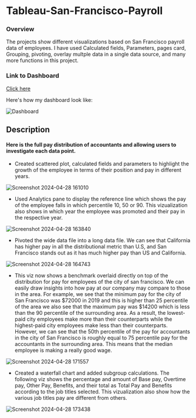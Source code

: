 # Tableau-San-Francisco-Payroll
### Overview
The projects show different visualizations based on San Francisco payroll data of employees. I have used Calculated fields, Parameters, pages card, Grouping, pivoting, overlay multple data in a single data source, and many more functions in this project.

### Link to Dashboard
[Click here](https://public.tableau.com/app/profile/jahnvi.garg/viz/San-FranciscoPayroll/Dashboard1 "Jahnvi Garg Tableau Project")

Here's how my dashboard look like:

![Dashboard](https://github.com/jahnvi1017/Tableau-San-Francisco-Payroll/assets/168184461/fe1a9640-34ea-4145-8cd5-f8e84534e71f)

## Description
#### Here is the full pay distribution of accountants and allowing users to investigate each data point.

- Created scattered plot, calculated fields and parameters to highlight the growth of the employee in terms of their position and pay in different years.

![Screenshot 2024-04-28 161010](https://github.com/jahnvi1017/Tableau-San-Francisco-Payroll/assets/168184461/beb32e85-a596-4102-9dcd-a4c4691293b3)


- Used Analytics pane to display the reference line which shows the pay of the employee falls in which percentile 10, 50 or 90. This vizualization also shows in which year the employee was promoted and their pay in the respective year.

![Screenshot 2024-04-28 163840](https://github.com/jahnvi1017/Tableau-San-Francisco-Payroll/assets/168184461/76b5766d-40a6-4773-a9c3-5158d4064e17)

- Pivoted the wide data file into a long data file. We can see that California has higher pay in all the distributional metric than U.S, and San Francisco stands out as it has much higher pay than US and California.

![Screenshot 2024-04-28 164743](https://github.com/jahnvi1017/Tableau-San-Francisco-Payroll/assets/168184461/3b906d38-e575-4e5a-aa55-fada0e3db067)


- This viz now shows a benchmark overlaid directly on top of the distribution for pay for employees of the city of san francisco. We can easily draw insights into how pay at our company may compare to those in the area. For example, we see that the minimum pay for the city of San Francisco was $72000 in 2019 and this is higher than 25 percentile of the area we also see that the maximum pay was $14200 which is less than the 90 percentile of the surrounding area. As a result, the lowest-paid city employees make more than their counterparts while the highest-paid city employees make less than their counterparts. However, we can see that the 50th percentile of the pay for accountants in the city of San Francisco is roughly equal to 75 percentile pay for the accountants in the surrounding area. This means that the median employee is making a really good wage.

![Screenshot 2024-04-28 171557](https://github.com/jahnvi1017/Tableau-San-Francisco-Payroll/assets/168184461/fe3f66fb-039c-4e4a-89ec-7e8fbcb72700)

- Created a waterfall chart and added subgroup calculations.
The following viz shows the percentage and amount of Base pay, Overtime pay, Other Pay, Benefits, and their total as  Total Pay and Benefits according to the job titles selected. This vizualization also show how the various job titles pay are different from others. 

![Screenshot 2024-04-28 173438](https://github.com/jahnvi1017/Tableau-San-Francisco-Payroll/assets/168184461/bd57eb05-0fed-4f70-a5da-4914ac4c9663)

